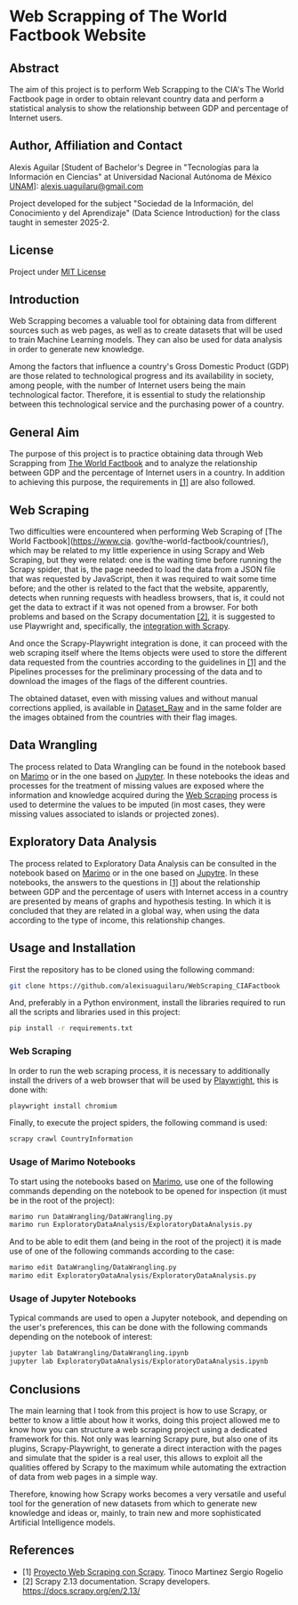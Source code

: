 # Web Scrapping of The World Factbook Website
## Abstract
The aim of this project is to perform Web Scrapping to the CIA's The World Factbook page in order to obtain relevant country data and perform a statistical analysis to show the relationship between GDP and percentage of Internet users.

## Author, Affiliation and Contact
Alexis Aguilar [Student of Bachelor's Degree in "Tecnologías para la Información en Ciencias" at Universidad Nacional Autónoma de México [UNAM](https://www.unam.mx/)]: alexis.uaguilaru@gmail.com

Project developed for the subject "Sociedad de la Información, del Conocimiento y del Aprendizaje" (Data Science Introduction) for the class taught in semester 2025-2.

## License
Project under [MIT License](LICENSE)

## Introduction
Web Scrapping becomes a valuable tool for obtaining data from different sources such as web pages, as well as to create datasets that will be used to train Machine Learning models. They can also be used for data analysis in order to generate new knowledge.

Among the factors that influence a country's Gross Domestic Product (GDP) are those related to technological progress and its availability in society, among people, with the number of Internet users being the main technological factor. Therefore, it is essential to study the relationship between this technological service and the purchasing power of a country.

## General Aim
The purpose of this project is to practice obtaining data through Web Scrapping from [The World Factbook](https://www.cia.gov/the-world-factbook/countries/) and to analyze the relationship between GDP and the percentage of Internet users in a country. In addition to achieving this purpose, the requirements in [[1]](#references) are also followed.

## Web Scraping
Two difficulties were encountered when performing Web Scraping of [The World Factbook](https://www.cia. gov/the-world-factbook/countries/), which may be related to my little experience in using Scrapy and Web Scraping, but they were related: one is the waiting time before running the Scrapy spider, that is, the page needed to load the data from a JSON file that was requested by JavaScript, then it was required to wait some time before; and the other is related to the fact that the website, apparently, detects when running requests with headless browsers, that is, it could not get the data to extract if it was not opened from a browser. For both problems and based on the Scrapy documentation [[2]](#references), it is suggested to use Playwright and, specifically, the [integration with Scrapy](https://github.com/scrapy-plugins/scrapy-playwright). 

And once the Scrapy-Playwright integration is done, it can proceed with the web scraping itself where the Items objects were used to store the different data requested from the countries according to the guidelines in [[1]](#references) and the Pipelines processes for the preliminary processing of the data and to download the images of the flags of the different countries.

The obtained dataset, even with missing values and without manual corrections applied, is available in [Dataset_Raw](./Dataset/Dataset_Raw.csv) and in the same folder are the images obtained from the countries with their flag images.

## Data Wrangling
The process related to Data Wrangling can be found in the notebook based on [Marimo](./DataWrangling/DataWrangling.py) or in the one based on [Jupyter](./DataWrangling/DataWrangling.ipynb). In these notebooks the ideas and processes for the treatment of missing values are exposed where the information and knowledge acquired during the [Web Scraping](#web-scraping) process is used to determine the values to be imputed (in most cases, they were missing values associated to islands or projected zones).

## Exploratory Data Analysis
The process related to Exploratory Data Analysis can be consulted in the notebook based on [Marimo](./ExploratoryDataAnalysis/ExploratoryDataAnalysis.py) or in the one based on [Jupytre](./ExploratoryDataAnalysis/ExploratoryDataAnalysis.ipynb). In these notebooks, the answers to the questions in [[1]](#references) about the relationship between GDP and the percentage of users with Internet access in a country are presented by means of graphs and hypothesis testing. In which it is concluded that they are related in a global way, when using the data according to the type of income, this relationship changes.

## Usage and Installation
First the repository has to be cloned using the following command:
```bash
git clone https://github.com/alexisuaguilaru/WebScraping_CIAFactbook
```
And, preferably in a Python environment, install the libraries required to run all the scripts and libraries used in this project:
```bash
pip install -r requirements.txt
```
### Web Scraping
In order to run the web scraping process, it is necessary to additionally install the drivers of a web browser that will be used by [Playwright](https://github.com/scrapy-plugins/scrapy-playwright), this is done with:
```bash
playwright install chromium
```
Finally, to execute the project spiders, the following command is used:
```bash
scrapy crawl CountryInformation
```
### Usage of Marimo Notebooks
To start using the notebooks based on [Marimo](https://github.com/marimo-team/marimo), use one of the following commands depending on the notebook to be opened for inspection (it must be in the root of the project):
```bash
marimo run DataWrangling/DataWrangling.py
marimo run ExploratoryDataAnalysis/ExploratoryDataAnalysis.py
```
And to be able to edit them (and being in the root of the project) it is made use of one of the following commands according to the case:
```bash
marimo edit DataWrangling/DataWrangling.py
marimo edit ExploratoryDataAnalysis/ExploratoryDataAnalysis.py
```
### Usage of Jupyter Notebooks
Typical commands are used to open a Jupyter notebook, and depending on the user's preferences, this can be done with the following commands depending on the notebook of interest:
```bash
jupyter lab DataWrangling/DataWrangling.ipynb
jupyter lab ExploratoryDataAnalysis/ExploratoryDataAnalysis.ipynb
```

## Conclusions
The main learning that I took from this project is how to use Scrapy, or better to know a little about how it works, doing this project allowed me to know how you can structure a web scraping project using a dedicated framework for this. Not only was learning Scrapy pure, but also one of its plugins, Scrapy-Playwright, to generate a direct interaction with the pages and simulate that the spider is a real user, this allows to exploit all the qualities offered by Scrapy to the maximum while automating the extraction of data from web pages in a simple way.

Therefore, knowing how Scrapy works becomes a very versatile and useful tool for the generation of new datasets from which to generate new knowledge and ideas or, mainly, to train new and more sophisticated Artificial Intelligence models.

## References
* [1] [Proyecto Web Scraping con Scrapy](RequirementsDocument.pdf). Tinoco Martinez Sergio Rogelio
* [2] Scrapy 2.13 documentation. Scrapy developers. https://docs.scrapy.org/en/2.13/
